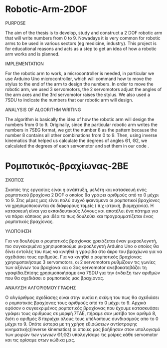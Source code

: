 # Robotic-Arm-2DOF
PURPOSE

The aim of the thesis is to develop, study and construct a 2 DOF robotic arm that will write numbers from 0 to 9.
Nowadays it is very common for robotic arms to be used in various sectors (eg medicine, industry). This project is for educational reasons and acts as a step to get an idea of how a robotic arm works and is planned.

IMPLEMENTATION

For the robotic arm to work, a microcontroller is needed, in particular we use Arduino Uno microcontroller, which will command how to move the stylus to the end of the arm to design the numbers. In order to move the robotic arm, we used 3 servomotors, the 2 servomotors adjust the angles of the arm axes and the 3rd servomotor raises the stylus. We also used a 7SDU to indicate the numbers that our robotic arm will design.

ANALYSIS OF ALGORITHM WRITING

The algorithm is basically the idea of how the robotic arm will design the numbers from 0 to 9. Originally, since the particular robotic arm writes the numbers in 7SEG format, we got the number 8 as the pattern because the number 8 contains all other combinations from 0 to 9. Then, using inverse kinematics that helped us calculate the degrees of angles Θ1, Θ2, we calculated the degrees of each servomotor and set them in our code .

# Ρομποτικός-βραχίωνας-2ΒΕ
ΣΚΟΠΟΣ

Σκοπός της εργασίας είναι η ανάπτυξη, μελέτη και κατασκευή ενός ρομποτικού βραχίονα 2 DOF ο οποίος θα γράφει αριθμούς από το 0 μέχρι το 9. Στις μέρες μας είναι πολύ συχνό φαινόμενο οι ρομποτικοί βραχίονες να χρησιμοποιούνται σε διάφορους τομείς ( π.χ ιατρική, βιομηχανία). Η κατασκευή είναι για εκπαιδευτικούς λόγους και αποτέλει ένα πάτημα για να πάρει κάποιος μια ιδέα το πως δουλεύει και προγραμματίζεται ένας ρομποτικός βραχίονας.

ΥΛΟΠΟΙΗΣΗ

Για να δουλέψει ο ρομποτικός βραχίονας χρειάζεται έναν μικροελεγκτή, πιο συγκεκριμένα χρησιμοποιούμε μικροελεγκτή Arduino Uno ο οποίος θα δίνει εντολές του πως να κινηθεί η γραφίδα στο άκρο του βραχίωνα για να σχεδιάσει τους αριθμούς. Για να κινηθεί ο ρομποτικός βραχίονας χρησιμοποιήσαμε 3 servomotors,  οι 2 servomotors ρυθμίζουν  τις γωνίες των αξόνων του βραχίονα και ο 3ος servomotor ανεβοκατεβάζει τη γραφίδα.Επίσης χρησιμοποιήσαμε ενα 7SDU για την ένδειξη των αριθμών που θα σχεδιάσει ο ρομποτικός μας βραχίονας.

AΝΑΛΥΣΗ ΑΛΓΟΡΙΘΜΟΥ ΓΡΑΦΗΣ

Ο αλγόριθμος σχεδίασης είναι στην ουσία η σκέψη του πως θα σχεδιάσει ο ρομποτικός βραχίονας τους αριθμούς από το 0 μέχρι το 9. Αρχικά εφόσον ο συγκεκριμένος ρομποτικός βραχίονας που έχουμε κατασκυάσει γράφει τους αριθμους σε μορφή 7TAE, πήραμε σαν μοτίβο τον αριθμό 8, διότι ο αριθμός 8 περιέχει όλους τους υπόλοιπους συνδιασμούς απο το 0 μέχρι το 9. Οπότε ύστερα με τη χρήση εξισώσεων αντίστροφης κινηματικής(inverse kinematics) οι οποίες μας βοήθησαν στον υπολογισμό των μοιρών των γωνιων Θ1,Θ2) υπολογίσαμε τις μοίρες κάθε servomotor και τις ορίσαμε στων κώδικα μας.
